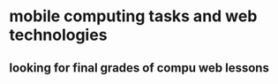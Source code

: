 # mobile computing tasks and web technologies

<h2>looking for final grades of compu web lessons</h2>